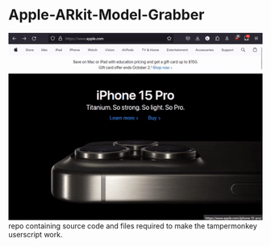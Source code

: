 # Apple-ARkit-Model-Grabber
![demonstrative gif](https://raw.githubusercontent.com/Z2r-YT/Apple-ARkit-Model-Grabber/main/Example.gif)
repo containing source code and files required to make the tampermonkey userscript work.
